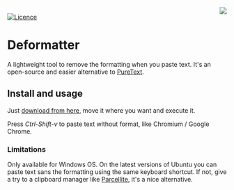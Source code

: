 <img align="right" src="https://raw.githubusercontent.com/ahornero/deformatter/master/favicon.ico">

[![Licence](https://img.shields.io/badge/license-GPLv3-orange.svg)](http://www.gnu.org/licenses/gpl-3.0.html)

# Deformatter
A lightweight tool to remove the formatting when you paste text. It's an open-source and easier alternative to [PureText](http://www.stevemiller.net/puretext/).

## Install and usage
Just [download from here](https://github.com/ahornero/deformatter/raw/master/Deformatter.exe), move it where you want and execute it.

Press *Ctrl-Shift-v* to paste text without format, like Chromium / Google Chrome.

### Limitations
Only available for Windows OS. On the latest versions of Ubuntu you can paste text sans the formatting using the same keyboard shortcut. If not, give a try to a clipboard manager like [Parcellite](http://parcellite.sourceforge.net/), it's a nice alternative.
